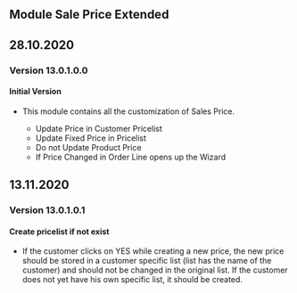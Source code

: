 ## Module Sale Price Extended

## 28.10.2020
### Version 13.0.1.0.0
#### Initial Version
- This module contains all the customization of Sales Price.

    -   Update Price in Customer Pricelist
    -   Update Fixed Price in Pricelist
    -   Do not Update Product Price
    -   If Price Changed in Order Line opens up the Wizard

## 13.11.2020
### Version 13.0.1.0.1
#### Create pricelist if not exist
-  If the customer clicks on YES while creating a new price, the new price should be stored in a customer specific list (list has the name of the customer) and should not be changed in the original list. If the customer does not yet have his own specific list, it should be created.
